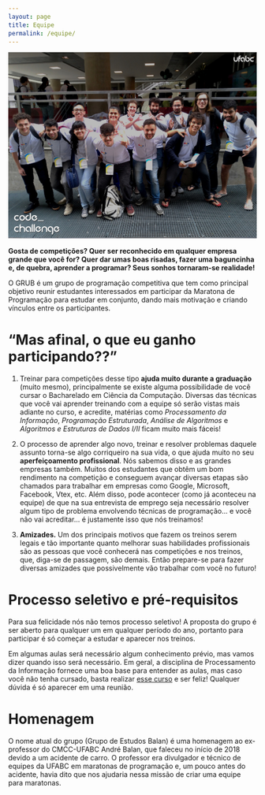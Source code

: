 ```yaml
---
layout: page
title: Equipe
permalink: /equipe/
---
```


![Treze participantes da GRUB na regional da Maratona de Programação de 2018](/img/times_regional_2018.jpg)

**Gosta de competições? Quer ser reconhecido em qualquer empresa grande que você for? Quer dar umas boas risadas, fazer uma baguncinha e, de quebra, aprender a programar? Seus sonhos tornaram-se realidade!**

O GRUB é um grupo de programação competitiva que tem como principal objetivo reunir estudantes interessados em participar da Maratona de Programação para estudar em conjunto, dando mais motivação e criando vínculos entre os participantes.

# “Mas afinal, o que eu ganho participando??”

1. Treinar para competições desse tipo **ajuda muito durante a graduação** (muito mesmo), principalmente se existe alguma possibilidade de você cursar o Bacharelado em Ciência da Computação. Diversas das técnicas que você vai aprender treinando com a equipe só serão vistas mais adiante no curso, e acredite, matérias como *Processamento da Informação*, *Programação Estruturada*, *Análise de Algoritmos* e *Algoritmos e Estruturas de Dados I/II* ficam muito mais fáceis!

2. O processo de aprender algo novo, treinar e resolver problemas daquele assunto torna-se algo corriqueiro na sua vida, o que ajuda muito no seu **aperfeiçoamento profissional**. Nós sabemos disso e as grandes empresas também. Muitos dos estudantes que obtêm um bom rendimento na competição e conseguem avançar diversas etapas são chamados para trabalhar em empresas como Google, Microsoft, Facebook, Vtex, etc. Além disso, pode acontecer (como já aconteceu na equipe) de que na sua entrevista de emprego seja necessário resolver algum tipo de problema envolvendo técnicas de programação... e você não vai acreditar... é justamente isso que nós treinamos!

3. **Amizades.** Um dos principais motivos que fazem os treinos serem legais e tão importante quanto melhorar suas habilidades profissionais são as pessoas que você conhecerá nas competições e nos treinos, que, diga-se de passagem, são demais. Então prepare-se para fazer diversas amizades que possivelmente vão trabalhar com você no futuro!

# Processo seletivo e pré-requisitos

Para sua felicidade nós não temos processo seletivo! A proposta do grupo é ser aberto para qualquer um em qualquer período do ano, portanto para participar é só começar a estudar e aparecer nos treinos.

Em algumas aulas será necessário algum conhecimento prévio, mas vamos dizer quando isso será necessário. Em geral, a disciplina de Processamento da Informação fornece uma boa base para entender as aulas, mas caso você não tenha cursado, basta realizar [esse curso](https://neps.academy/course/6) e ser feliz! Qualquer dúvida é só aparecer em uma reunião.

# Homenagem

O nome atual do grupo (Grupo de Estudos Balan) é uma homenagem ao ex-professor do CMCC-UFABC André Balan, que faleceu no início de 2018 devido a um acidente de carro. O professor era divulgador e técnico de equipes da UFABC em maratonas de programação e, um pouco antes do acidente, havia dito que nos ajudaria nessa missão de criar uma equipe para maratonas. 

